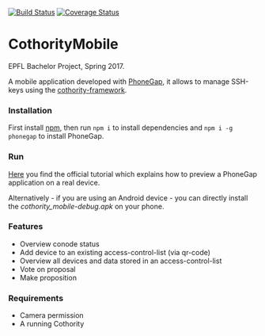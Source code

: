 [![Build Status](https://travis-ci.org/lromerio/cothority-mobile.svg?branch=master)](https://travis-ci.org/lromerio/cothority-mobile) [![Coverage Status](https://coveralls.io/repos/github/lromerio/cothority-mobile/badge.svg?branch=master)](https://coveralls.io/github/lromerio/cothority-mobile?branch=master)

# CothorityMobile
EPFL Bachelor Project, Spring 2017.

A mobile application developed with [PhoneGap][phonegap], it allows to manage SSH-keys using the [cothority-framework][cothority].

### Installation
First install [npm][npm], then run `npm i` to install dependencies and `npm i -g phonegap` to install PhoneGap.
 
### Run
[Here][tutorial] you find the official tutorial which explains how to preview a PhoneGap application on a real device.

Alternatively - if you are using an Android device - you can directly install the _cothority_mobile-debug.apk_ on your phone.

### Features
- Overview conode status
- Add device to an existing access-control-list (via qr-code)
- Overview all devices and data stored in an access-control-list
- Vote on proposal
- Make proposition

### Requirements
- Camera permission
- A running Cothority

[phonegap]: https://phonegap.com/
[cothority]: https://github.com/dedis/cothority
[npm]: https://www.npmjs.com/get-npm?utm_source=house&utm_medium=homepage&utm_campaign=free%20orgs&utm_term=Install%20npm
[tutorial]: http://docs.phonegap.com/getting-started/1-install-phonegap/cli/
